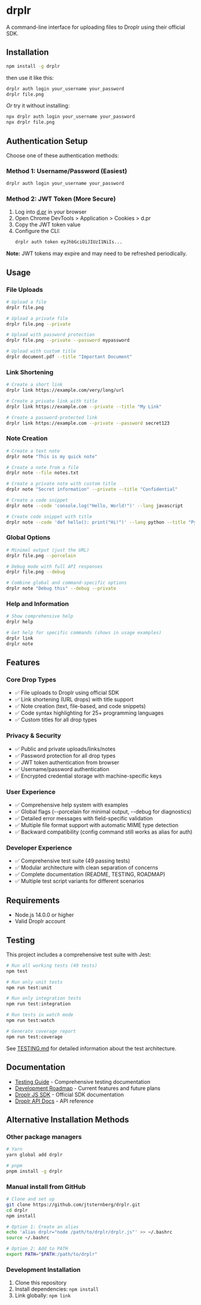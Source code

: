 # drplr

A command-line interface for uploading files to Droplr using their official SDK.

## Installation

```bash
npm install -g drplr
```
then use it like this:
```bash
drplr auth login your_username your_password
drplr file.png
```

_Or_ try it without installing:
```bash
npx drplr auth login your_username your_password
npx drplr file.png
```

## Authentication Setup

Choose one of these authentication methods:

### Method 1: Username/Password (Easiest)
```bash
drplr auth login your_username your_password
```

### Method 2: JWT Token (More Secure)
1. Log into [d.pr](https://d.pr) in your browser
2. Open Chrome DevTools > Application > Cookies > d.pr
3. Copy the JWT token value
4. Configure the CLI:
   ```bash
   drplr auth token eyJhbGciOiJIUzI1NiIs...
   ```

**Note:** JWT tokens may expire and may need to be refreshed periodically.

## Usage

### File Uploads
```bash
# Upload a file
drplr file.png

# Upload a private file
drplr file.png --private

# Upload with password protection
drplr file.png --private --password mypassword

# Upload with custom title
drplr document.pdf --title "Important Document"
```

### Link Shortening
```bash
# Create a short link
drplr link https://example.com/very/long/url

# Create a private link with title
drplr link https://example.com --private --title "My Link"

# Create a password-protected link
drplr link https://example.com --private --password secret123
```

### Note Creation
```bash
# Create a text note
drplr note "This is my quick note"

# Create a note from a file
drplr note --file notes.txt

# Create a private note with custom title
drplr note "Secret information" --private --title "Confidential"

# Create a code snippet
drplr note --code 'console.log("Hello, World!")' --lang javascript

# Create code snippet with title
drplr note --code 'def hello(): print("Hi!")' --lang python --title "Python Hello"
```

### Global Options
```bash
# Minimal output (just the URL)
drplr file.png --porcelain

# Debug mode with full API responses
drplr file.png --debug

# Combine global and command-specific options
drplr note "Debug this" --debug --private
```

### Help and Information
```bash
# Show comprehensive help
drplr help

# Get help for specific commands (shows in usage examples)
drplr link
drplr note
```

## Features

### Core Drop Types
- ✅ File uploads to Droplr using official SDK
- ✅ Link shortening (URL drops) with title support  
- ✅ Note creation (text, file-based, and code snippets)
- ✅ Code syntax highlighting for 25+ programming languages
- ✅ Custom titles for all drop types

### Privacy & Security
- ✅ Public and private uploads/links/notes
- ✅ Password protection for all drop types
- ✅ JWT token authentication from browser
- ✅ Username/password authentication
- ✅ Encrypted credential storage with machine-specific keys

### User Experience
- ✅ Comprehensive help system with examples
- ✅ Global flags (--porcelain for minimal output, --debug for diagnostics)
- ✅ Detailed error messages with field-specific validation
- ✅ Multiple file format support with automatic MIME type detection
- ✅ Backward compatibility (config command still works as alias for auth)

### Developer Experience
- ✅ Comprehensive test suite (49 passing tests)
- ✅ Modular architecture with clean separation of concerns
- ✅ Complete documentation (README, TESTING, ROADMAP)
- ✅ Multiple test script variants for different scenarios

## Requirements

- Node.js 14.0.0 or higher
- Valid Droplr account

## Testing

This project includes a comprehensive test suite with Jest:

```bash
# Run all working tests (49 tests)
npm test

# Run only unit tests  
npm run test:unit

# Run only integration tests
npm run test:integration  

# Run tests in watch mode
npm run test:watch

# Generate coverage report
npm run test:coverage
```

See [TESTING.md](TESTING.md) for detailed information about the test architecture.

## Documentation

- [Testing Guide](TESTING.md) - Comprehensive testing documentation
- [Development Roadmap](ROADMAP.md) - Current features and future plans
- [Droplr JS SDK](https://github.com/Droplr/droplr-js) - Official SDK documentation
- [Droplr API Docs](https://droplr.github.io/docs/) - API reference

## Alternative Installation Methods

### Other package managers
```bash
# Yarn
yarn global add drplr

# pnpm
pnpm install -g drplr
```

### Manual install from GitHub
```bash
# Clone and set up
git clone https://github.com/jtsternberg/drplr.git
cd drplr
npm install

# Option 1: Create an alias
echo 'alias drplr="node /path/to/drplr/drplr.js"' >> ~/.bashrc
source ~/.bashrc

# Option 2: Add to PATH
export PATH="$PATH:/path/to/drplr"
```

### Development Installation
1. Clone this repository
2. Install dependencies: `npm install`
3. Link globally: `npm link`


